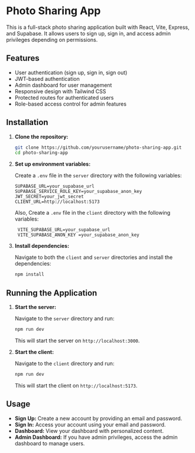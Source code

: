 # Photo Sharing App

This is a full-stack photo sharing application built with React, Vite, Express, and Supabase. It allows users to sign up, sign in, and access admin privileges depending on permissions.

## Features

- User authentication (sign up, sign in, sign out)
- JWT-based authentication
- Admin dashboard for user management
- Responsive design with Tailwind CSS
- Protected routes for authenticated users
- Role-based access control for admin features

## Installation

1. **Clone the repository:**

   ```bash
   git clone https://github.com/yourusername/photo-sharing-app.git
   cd photo-sharing-app
   ```

2. **Set up environment variables:**

   Create a `.env` file in the `server` directory with the following variables:

   ```plaintext
   SUPABASE_URL=your_supabase_url
   SUPABASE_SERVICE_ROLE_KEY=your_supabase_anon_key
   JWT_SECRET=your_jwt_secret
   CLIENT_URL=http://localhost:5173
   ```

   Also, Create a `.env` file in the `client` directory with the following variables:

   ```plaintext
    VITE_SUPABASE_URL=your_supabase_url
    VITE_SUPABASE_ANON_KEY =your_supabase_anon_key
   ```

3. **Install dependencies:**

   Navigate to both the `client` and `server` directories and install the dependencies:

   ```bash
   npm install
   ```

## Running the Application

1. **Start the server:**

   Navigate to the `server` directory and run:

   ```bash
   npm run dev
   ```

   This will start the server on `http://localhost:3000`.

2. **Start the client:**

   Navigate to the `client` directory and run:

   ```bash
   npm run dev
   ```

   This will start the client on `http://localhost:5173`.

## Usage

- **Sign Up:** Create a new account by providing an email and password.
- **Sign In:** Access your account using your email and password.
- **Dashboard:** View your dashboard with personalized content.
- **Admin Dashboard:** If you have admin privileges, access the admin dashboard to manage users.
